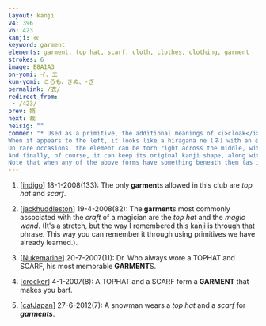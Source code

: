 ```yaml
---
layout: kanji
v4: 396
v6: 423
kanji: 衣
keyword: garment
elements: garment, top hat, scarf, cloth, clothes, clothing, garment
strokes: 6
image: E8A1A3
on-yomi: イ、エ
kun-yomi: ころも、きぬ、-ぎ
permalink: /衣/
redirect_from:
 - /423/
prev: 婿
next: 裁
heisig: ""
commen: "* Used as a primitive, the additional meanings of <i>cloak</i> or <i>scarf</i> will come in handy. What has to be noted particularly are the changes in shape the kanji can undergo when it becomes an element in other kanji. In fact, it is the most volatile of all the kanji we shall treat, and for that reason deserves special attention here.
When it appears to the left, it looks like a hiragana ne (ネ) with an extra drop on the right, and we shall take it to mean <i>cloak</i>.&nbsp;At the bottom, when attached to the stroke immediately above it, the first two strokes (the <i>top hat</i>) are omitted, which we shall take to mean a <i>scarf</i>.
On rare occasions, the element can be torn right across the middle, with the first 2 strokes appearing at the top and the last 4 at the bottom of another primitive or cluster of primitive, in which cases we shall speak of a <i>top hat and scarf</i>.
And finally, of course, it can keep its original kanji shape, along with its original meaning of <i>garment</i> in general.
Note that when any of the above forms have something beneath them (as in frame 429), the third from final stroke is &quot;unhooked.&quot;"
---
```


1) [<a href="http://kanji.koohii.com/profile/indigo">indigo</a>] 18-1-2008(133): The only<strong> garment</strong>s allowed in this club are <em>top hat</em> and <em>scarf</em>.

2) [<a href="http://kanji.koohii.com/profile/jackhuddleston">jackhuddleston</a>] 19-4-2008(82): The<strong> garment</strong>s most commonly associated with the <em>craft</em> of a magician are the <em>top hat</em> and the <em>magic wand</em>. (It&#039;s a stretch, but the way I remembered this kanji is through that phrase. This way you can remember it through using primitives we have already learned.).

3) [<a href="http://kanji.koohii.com/profile/Nukemarine">Nukemarine</a>] 20-7-2007(11): Dr. Who always wore a TOPHAT and SCARF, his most memorable<strong> GARMENT</strong>S.

4) [<a href="http://kanji.koohii.com/profile/crocker">crocker</a>] 4-1-2007(8): A TOPHAT and a SCARF form a<strong> GARMENT</strong> that makes you barf.

5) [<a href="http://kanji.koohii.com/profile/catJapan">catJapan</a>] 27-6-2012(7): A snowman wears a <em>top hat</em> and a <em>scarf</em> for <em><strong>garments</em></strong>.

